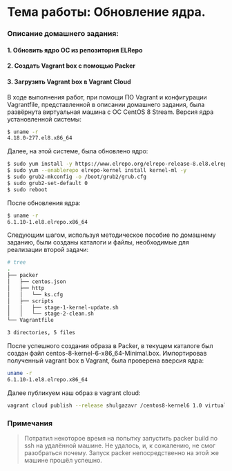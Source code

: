 # Тема работы: Обновление ядра.
### Описание домашнего задания:
#### 1. Обновить ядро ОС из репозитория ELRepo
#### 2. Создать Vagrant box c помощью Packer
#### 3. Загрузить Vagrant box в Vagrant Cloud



В ходе выполнения работ, при помощи ПО Vagrant и конфигурации Vagrantfile, представленной в описании домашнего задания, была развёрнута виртуальная машина с ОС CentOS 8 Stream.
Версия ядра установленной системы:
```sh
$ uname -r
4.18.0-277.el8.x86_64
```
Далее, на этой системе, была обновлено ядро:
```sh
$ sudo yum install -y https://www.elrepo.org/elrepo-release-8.el8.elrepo.noarch.rpm
$ sudo yum --enablerepo elrepo-kernel install kernel-ml -y
$ sudo grub2-mkconfig -o /boot/grub2/grub.cfg
$ sudo grub2-set-default 0
$ sudo reboot 
```

После обновления ядра:
```sh
$ uname -r
6.1.10-1.el8.elrepo.x86_64
```

Следующим шагом, используя методическое пособие по домашнему заданию, были созданы каталоги и файлы, необходимые для реализации второй задачи:
```sh
# tree
.
├── packer
│   ├── centos.json
│   ├── http
│   │   └── ks.cfg
│   ├── scripts
│   │   ├── stage-1-kernel-update.sh
│   │   └── stage-2-clean.sh
└── Vagrantfile

3 directories, 5 files
```

После успешного создания образа в Packer, в текущем каталоге был создан файл сentos-8-kernel-6-x86_64-Minimal.box.
Импортировав полученный vagrant box в Vagrant, была проверена вверсия ядра:
```sh
uname -r
6.1.10-1.el8.elrepo.x86_64
```

Далее публикуем наш образ в vagrant cloud: 
```sh
vagrant cloud publish --release shulgazavr /centos8-kernel6 1.0 virtualbox centos-8-kernel-6-x86_64-Minimal.box
```

### Примечания
> Потратил некоторое время на попытку запустить packer build по ssh на удалённой машине. Не удалось, и, к сожалению, не смог разобраться почему. Запуск packer непосредственно на этой же машине прошёл успешно.
